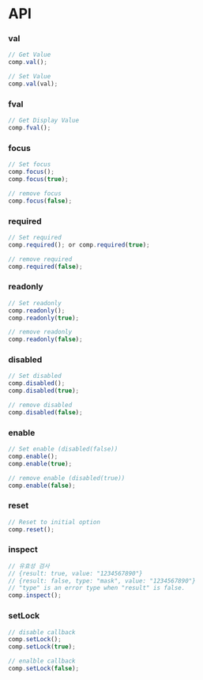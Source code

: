 # API

### val

```javascript
// Get Value
comp.val();

// Set Value 
comp.val(val);
```

### fval

```javascript
// Get Display Value
comp.fval();
```

### focus

```javascript
// Set focus
comp.focus();
comp.focus(true);

// remove focus
comp.focus(false);
```

### required

```javascript
// Set required
comp.required(); or comp.required(true);

// remove required
comp.required(false);
```

### readonly

```javascript
// Set readonly
comp.readonly(); 
comp.readonly(true);

// remove readonly
comp.readonly(false);
```

### disabled

```javascript
// Set disabled
comp.disabled();
comp.disabled(true);

// remove disabled
comp.disabled(false);
```

### enable

```javascript
// Set enable (disabled(false))
comp.enable();
comp.enable(true);

// remove enable (disabled(true))
comp.enable(false);
```

### reset

```javascript
// Reset to initial option
comp.reset();
```

### inspect

```javascript
// 유효성 검사
// {result: true, value: "1234567890"}
// {result: false, type: "mask", value: "1234567890"}
// "type" is an error type when "result" is false.
comp.inspect();
```

### setLock

```javascript
// disable callback
comp.setLock(); 
comp.setLock(true);

// enalble callback
comp.setLock(false);
```
